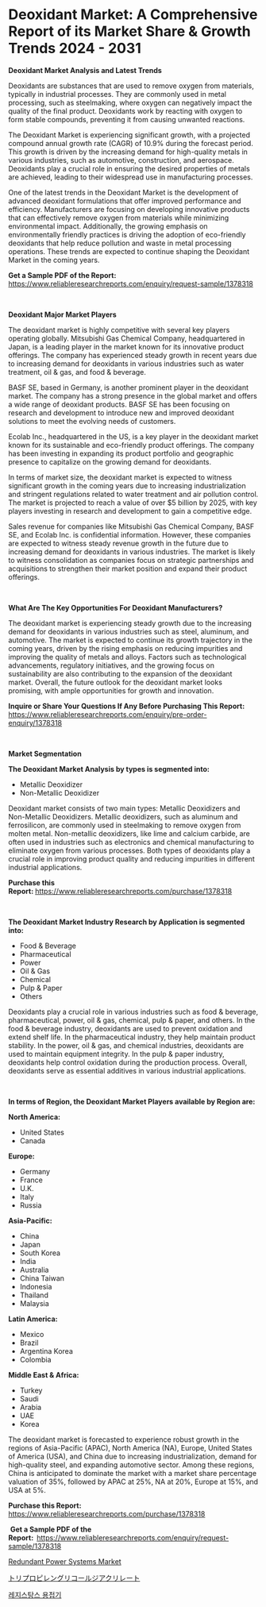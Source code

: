 <p><h1>Deoxidant Market: A Comprehensive Report of its Market Share & Growth Trends 2024 - 2031</h1></p><p><strong>Deoxidant Market Analysis and Latest Trends</strong></p>
<p><p>Deoxidants are substances that are used to remove oxygen from materials, typically in industrial processes. They are commonly used in metal processing, such as steelmaking, where oxygen can negatively impact the quality of the final product. Deoxidants work by reacting with oxygen to form stable compounds, preventing it from causing unwanted reactions.</p><p>The Deoxidant Market is experiencing significant growth, with a projected compound annual growth rate (CAGR) of 10.9% during the forecast period. This growth is driven by the increasing demand for high-quality metals in various industries, such as automotive, construction, and aerospace. Deoxidants play a crucial role in ensuring the desired properties of metals are achieved, leading to their widespread use in manufacturing processes.</p><p>One of the latest trends in the Deoxidant Market is the development of advanced deoxidant formulations that offer improved performance and efficiency. Manufacturers are focusing on developing innovative products that can effectively remove oxygen from materials while minimizing environmental impact. Additionally, the growing emphasis on environmentally friendly practices is driving the adoption of eco-friendly deoxidants that help reduce pollution and waste in metal processing operations. These trends are expected to continue shaping the Deoxidant Market in the coming years.</p></p>
<p><strong>Get a Sample PDF of the Report:&nbsp;</strong> <a href="https://www.reliableresearchreports.com/enquiry/request-sample/1378318">https://www.reliableresearchreports.com/enquiry/request-sample/1378318</a></p>
<p>&nbsp;</p>
<p><strong>Deoxidant Major Market Players</strong></p>
<p><p>The deoxidant market is highly competitive with several key players operating globally. Mitsubishi Gas Chemical Company, headquartered in Japan, is a leading player in the market known for its innovative product offerings. The company has experienced steady growth in recent years due to increasing demand for deoxidants in various industries such as water treatment, oil & gas, and food & beverage.</p><p>BASF SE, based in Germany, is another prominent player in the deoxidant market. The company has a strong presence in the global market and offers a wide range of deoxidant products. BASF SE has been focusing on research and development to introduce new and improved deoxidant solutions to meet the evolving needs of customers.</p><p>Ecolab Inc., headquartered in the US, is a key player in the deoxidant market known for its sustainable and eco-friendly product offerings. The company has been investing in expanding its product portfolio and geographic presence to capitalize on the growing demand for deoxidants.</p><p>In terms of market size, the deoxidant market is expected to witness significant growth in the coming years due to increasing industrialization and stringent regulations related to water treatment and air pollution control. The market is projected to reach a value of over $5 billion by 2025, with key players investing in research and development to gain a competitive edge.</p><p>Sales revenue for companies like Mitsubishi Gas Chemical Company, BASF SE, and Ecolab Inc. is confidential information. However, these companies are expected to witness steady revenue growth in the future due to increasing demand for deoxidants in various industries. The market is likely to witness consolidation as companies focus on strategic partnerships and acquisitions to strengthen their market position and expand their product offerings.</p></p>
<p>&nbsp;</p>
<p><strong>What Are The Key Opportunities For Deoxidant Manufacturers?</strong></p>
<p><p>The deoxidant market is experiencing steady growth due to the increasing demand for deoxidants in various industries such as steel, aluminum, and automotive. The market is expected to continue its growth trajectory in the coming years, driven by the rising emphasis on reducing impurities and improving the quality of metals and alloys. Factors such as technological advancements, regulatory initiatives, and the growing focus on sustainability are also contributing to the expansion of the deoxidant market. Overall, the future outlook for the deoxidant market looks promising, with ample opportunities for growth and innovation.</p></p>
<p><strong>Inquire or Share Your Questions If Any Before Purchasing This Report:</strong> <a href="https://www.reliableresearchreports.com/enquiry/pre-order-enquiry/1378318">https://www.reliableresearchreports.com/enquiry/pre-order-enquiry/1378318</a></p>
<p>&nbsp;</p>
<p><strong>Market Segmentation</strong></p>
<p><strong>The Deoxidant Market Analysis by types is segmented into:</strong></p>
<p><ul><li>Metallic Deoxidizer</li><li>Non-Metallic Deoxidizer</li></ul></p>
<p><p>Deoxidant market consists of two main types: Metallic Deoxidizers and Non-Metallic Deoxidizers. Metallic deoxidizers, such as aluminum and ferrosilicon, are commonly used in steelmaking to remove oxygen from molten metal. Non-metallic deoxidizers, like lime and calcium carbide, are often used in industries such as electronics and chemical manufacturing to eliminate oxygen from various processes. Both types of deoxidants play a crucial role in improving product quality and reducing impurities in different industrial applications.</p></p>
<p><strong>Purchase this Report:&nbsp;</strong><a href="https://www.reliableresearchreports.com/purchase/1378318">https://www.reliableresearchreports.com/purchase/1378318</a></p>
<p>&nbsp;</p>
<p><strong>The Deoxidant Market Industry Research by Application is segmented into:</strong></p>
<p><ul><li>Food & Beverage</li><li>Pharmaceutical</li><li>Power</li><li>Oil & Gas</li><li>Chemical</li><li>Pulp & Paper</li><li>Others</li></ul></p>
<p><p>Deoxidants play a crucial role in various industries such as food & beverage, pharmaceutical, power, oil & gas, chemical, pulp & paper, and others. In the food & beverage industry, deoxidants are used to prevent oxidation and extend shelf life. In the pharmaceutical industry, they help maintain product stability. In the power, oil & gas, and chemical industries, deoxidants are used to maintain equipment integrity. In the pulp & paper industry, deoxidants help control oxidation during the production process. Overall, deoxidants serve as essential additives in various industrial applications.</p></p>
<p>&nbsp;</p>
<p><strong>In terms of Region, the Deoxidant Market Players available by Region are:</strong></p>
<p>
    <p> <strong> North America: </strong>
        <ul>
            <li>United States</li>
            <li>Canada</li>
        </ul>
        </p> 
    <p> <strong> Europe: </strong>
        <ul>
            <li>Germany</li>
            <li>France</li>
            <li>U.K.</li>
            <li>Italy</li>
            <li>Russia</li>
        </ul>
        </p> 
    <p> <strong> Asia-Pacific: </strong>
        <ul>
            <li>China</li>
            <li>Japan</li>
            <li>South Korea</li>
            <li>India</li>
            <li>Australia</li>
            <li>China Taiwan</li>
            <li>Indonesia</li>
            <li>Thailand</li>
            <li>Malaysia</li>
        </ul>
        </p> 
    <p> <strong> Latin America: </strong>
        <ul>
            <li>Mexico</li>
            <li>Brazil</li>
            <li>Argentina Korea</li>
            <li>Colombia</li>
        </ul>
        </p> 
    <p> <strong> Middle East & Africa: </strong>
        <ul>
            <li>Turkey</li>
            <li>Saudi</li>
            <li>Arabia</li>
            <li>UAE</li>
            <li>Korea</li>
        </ul>
    </p>
    </p>
<p><p>The deoxidant market is forecasted to experience robust growth in the regions of Asia-Pacific (APAC), North America (NA), Europe, United States of America (USA), and China due to increasing industrialization, demand for high-quality steel, and expanding automotive sector. Among these regions, China is anticipated to dominate the market with a market share percentage valuation of 35%, followed by APAC at 25%, NA at 20%, Europe at 15%, and USA at 5%.</p></p>
<p><strong>Purchase this Report: </strong><a href="https://www.reliableresearchreports.com/purchase/1378318">https://www.reliableresearchreports.com/purchase/1378318</a></p>
<p>&nbsp;<strong>Get a Sample PDF of the Report:&nbsp;&nbsp;</strong><a href="https://www.reliableresearchreports.com/enquiry/request-sample/1378318">https://www.reliableresearchreports.com/enquiry/request-sample/1378318</a></p>
<p><strong></strong></p>
<p><p><a href="https://view.publitas.com/reportprime-1/redundant-power-systems-market-a-comprehensive-report-of-its-market-share-growth-trends-2023-2030/">Redundant Power Systems Market</a></p><p><a href="https://medium.com/@kelsitorphy644/%E3%83%88%E3%83%AA%E3%83%97%E3%83%AD%E3%83%94%E3%83%AC%E3%83%B3%E3%82%B0%E3%83%AA%E3%82%B3%E3%83%BC%E3%83%AB%E3%82%B8%E3%82%A2%E3%82%AF%E3%83%AA%E3%83%AC%E3%83%BC%E3%83%88%E5%B8%82%E5%A0%B4-%E5%B8%82%E5%A0%B4cagr-%E5%B8%82%E5%A0%B4%E3%83%88%E3%83%AC%E3%83%B3%E3%83%89-%E3%81%8A%E3%82%88%E3%81%B3%E6%88%90%E9%95%B7%E6%88%A6%E7%95%A5%E3%81%AB%E9%96%A2%E3%81%99%E3%82%8B%E6%83%85%E5%A0%B1-300125ae47f9">トリプロピレングリコールジアクリレート</a></p><p><a href="https://medium.com/@cute_priencsss/%EC%A0%80%ED%95%AD-%EC%9A%A9%EC%A0%91-%EA%B8%B0%EA%B3%84-%EC%8B%9C%EC%9E%A5-%EA%B2%BD%EC%9F%81-%EB%B6%84%EC%84%9D-%EC%8B%9C%EC%9E%A5-%EB%8F%99%ED%96%A5-%EB%B0%8F-2031%EB%85%84%EA%B9%8C%EC%A7%80%EC%9D%98-%EC%98%88%EC%B8%A1-16f56869a247">레지스탕스 용접기</a></p></p>